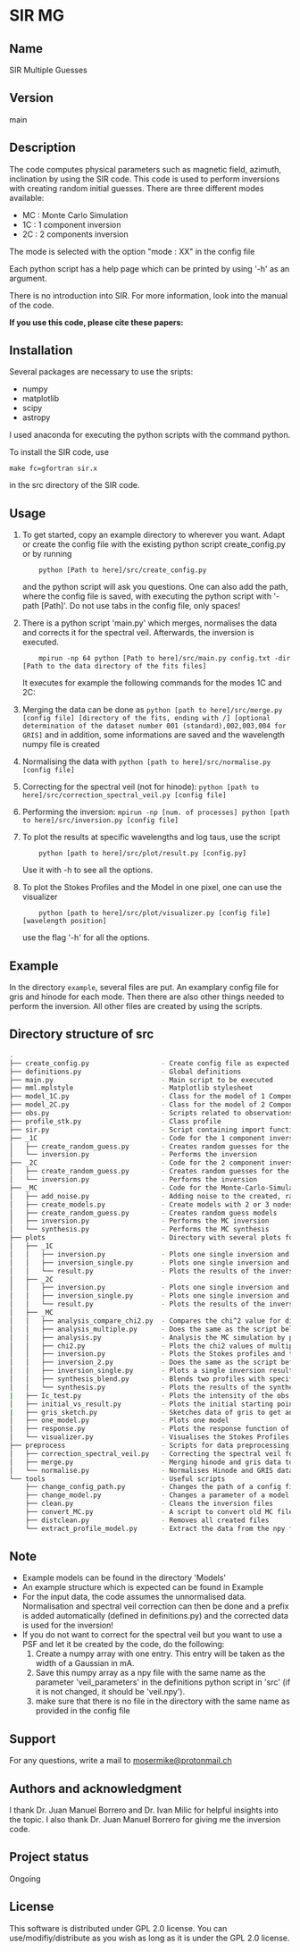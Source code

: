 # SIR MG

## Name
 SIR Multiple Guesses

## Version
main

## Description
The code computes physical parameters such as magnetic field, azimuth, inclination by using the SIR code. This code is used to perform inversions with creating random initial guesses. There are three different modes available:
 - MC : Monte Carlo Simulation
 - 1C : 1 component inversion
 - 2C : 2 components inversion

The mode is selected with the option "mode : XX" in the config file

Each python script has a help page which can be printed by using '-h' as an argument.

There is no introduction into SIR. For more information, look into the manual of the code.

**If you use this code, please cite these papers:**

## Installation
Several packages are necessary to use the sripts:
- numpy
- matplotlib
- scipy
- astropy

I used anaconda for executing the python scripts with the command python.

To install the SIR code, use

```
make fc=gfortran sir.x

```
in the src directory of the SIR code.

## Usage
1. To get started, copy an example directory to wherever you want. Adapt or create the config file with the existing python script create_config.py or by running
	```
		python [Path to here]/src/create_config.py
	```
   and the python script will ask you questions. One can also add the path, where the config file is saved, with executing the python script with '-path [Path]'. Do not use tabs in the config file, only spaces!

2. There is a python script 'main.py' which merges, normalises the data and corrects it for the spectral veil. Afterwards, the inversion is executed.

	```
		mpirun -np 64 python [Path to here]/src/main.py config.txt -dir [Path to the data directory of the fits files]
	```

   It executes for example the following commands for the modes 1C and 2C:

  1. Merging the data can be done as
	```
		python [path to here]/src/merge.py [config file] [directory of the fits, ending with /] [optional determination of the dataset number 001 (standard),002,003,004 for GRIS]
	```
	and in addition, some informations are saved and the wavelength numpy file is created
	

  2. Normalising the data with
	```
		python [path to here]/src/normalise.py [config file]
	```
  3. Correcting for the spectral veil (not for hinode):
	```
		python [path to here]/src/correction_spectral_veil.py [config file]
	```

  4. Performing the inversion:
	```
		mpirun -np [num. of processes] python [path to here]/src/inversion.py [config file]
	```
 3. To plot the results at specific wavelengths and log taus, use the script
	```
		python [path to here]/src/plot/result.py [config.py]
	```
	Use it with -h to see all the options.

 4. To plot the Stokes Profiles and the Model in one pixel, one can use the visualizer
	```
		python [path to here]/src/plot/visualizer.py [config file] [wavelength position]
	```
	use the flag '-h' for all the options.

## Example

In the directory `example`, several files are put. An examplary config file for gris and hinode for each mode. Then there are also other things needed to perform the inversion. All other files are created by using the scripts.

## Directory structure of src

```bash
.
├── create_config.py                  - Create config file as expected from the code
├── definitions.py                    - Global definitions
├── main.py                           - Main script to be executed
├── mml.mplstyle                      - Matplotlib stylesheet
├── model_1C.py                       - Class for the model of 1 Component
├── model_2C.py                       - Class for the model of 2 Components (includes the filling factor)
├── obs.py                            - Scripts related to observations
├── profile_stk.py                    - Class profile 
├── sir.py                            - Script containing import functions related to SIR and the code (reading config, writing control files, etc.)
├── _1C                               - Code for the 1 component inversion
│   ├── create_random_guess.py        - Creates random guesses for the inversion
│   └── inversion.py                  - Performs the inversion
├── _2C                               - Code for the 2 component inversion
│   ├── create_random_guess.py        - Creates random guesses for the inversion
│   └── inversion.py                  - Performs the inversion
├── _MC                               - Code for the Monte-Carlo-Simulation
│   ├── add_noise.py                  - Adding noise to the created, random profiles
│   ├── create_models.py              - Create models with 2 or 3 nodes and T based on HSRA.
│   ├── create_random_guess.py        - Creates random guess models
│   ├── inversion.py                  - Performs the MC inversion
│   └── synthesis.py                  - Performs the MC synthesis
├── plots                             - Directory with several plots for the different modes
│   ├── _1C
│   │   ├── inversion.py              - Plots one single inversion and saves it by using the config file
│   │   ├── inversion_single.py       - Plots one single inversion and saves it
│   │   └── result.py                 - Plots the results of the inversion
│   ├── _2C
│   │   ├── inversion.py              - Plots one single inversion and saves it by using the config file
│   │   ├── inversion_single.py       - Plots one single inversion and saves it
│   │   └── result.py                 - Plots the results of the inversion
│   ├── _MC
│   │   ├── analysis_compare_chi2.py  - Compares the chi^2 value for different MC simulations. Needs to be revised.
│   │   ├── analysis_multiple.py	  - Does the same as the script below but plots the results of multiple different MC simulations.
│   │   ├── analysis.py               - Analysis the MC simulation by plotting the standard deviations and printing out the values at some log tau values.
│   │   ├── chi2.py                   - Plots the chi2 values of multiple MC simulations 
│   │   ├── inversion.py              - Plots the Stokes profiles and the fit plus the physical parameters of one model.
│   │   ├── inversion_2.py            - Does the same as the script before but for two inversions.
│   │   ├── inversion_single.py       - Plots a single inversion result without any config file for testing purposes.
│   │   ├── synthesis_blend.py        - Blends two profiles with specified values alpha. It is also possible to add noise to the profiles.
│   │   └── synthesis.py              - Plots the results of the synthesis for multiple profiles and models.
|   ├── Ic_test.py                    - Plots the intensity of the obs. and the fit in a diagramm to test the inversion
│   ├── initial_vs_result.py          - Plots the initial starting point vs the resulting point for different inversions
|   ├── gris_sketch.py                - Sketches data of gris to get an overview
│   ├── one_model.py                  - Plots one model
│   ├── response.py                   - Plots the response function of a model created with SIR
│   └── visualizer.py                 - Visualises the Stokes Profiles and the fits as well as the model for selectable pixels.
├── preprocess                        - Scripts for data preprocessing
│   ├── correction_spectral_veil.py   - Correcting the spectral veil for ground based telescopes by using FTS data
│   ├── merge.py                      - Merging hinode and gris data to a data cube
│   └── normalise.py                  - Normalises Hinode and GRIS data based on the defined wavelength in definitions.py
└── tools                             - Useful scripts
    ├── change_config_path.py         - Changes the path of a config file by providing the new path in the command line
    ├── change_model.py               - Changes a parameter of a model. Verify that it worked as wanted.
    ├── clean.py                      - Cleans the inversion files
    ├── convert_MC.py                 - A script to convert old MC files to the new version (separated profiles saved for different lines)
    ├── distclean.py                  - Removes all created files
    └── extract_profile_model.py      - Extract the data from the npy files and stores it in a directory to run a single inversion again


```

## Note
- Example models can be found in the directory 'Models'
- An example structure which is expected can be found in Example
- For the input data, the code assumes the unnormalised data. Normalisation and spectral veil correction can then be done and a prefix is added automatically (defined in definitions.py) and the corrected data is used for the inversion! 
- If you do not want to correct for the spectral veil but you want to use a PSF and let it be created by the code, do the following:
  1. Create a numpy array with one entry. This entry will be taken as the width of a Gaussian in mA.
  2. Save this numpy array as a npy file with the same name as the parameter 'veil_parameters' in the definitions python script in 'src' (if it is not changed, it should be 'veil.npy').
  3. make sure that there is no file in the directory with the same name as provided in the config file

## Support
For any questions, write a mail to [mosermike@protonmail.ch](mailto:mosermike@protonmail.ch)


## Authors and acknowledgment
I thank Dr. Juan Manuel Borrero and Dr. Ivan Milic for helpful insights into the topic. I also thank Dr. Juan Manuel Borrero for giving me the inversion code.


## Project status
Ongoing


## License
This software is distributed under GPL 2.0 license. You can use/modifiy/distribute as you wish as long
as it is under the GPL 2.0 license.
